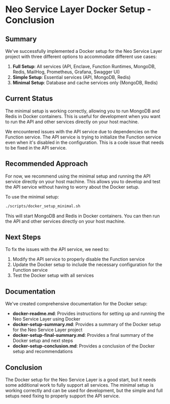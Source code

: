 # Neo Service Layer Docker Setup - Conclusion

## Summary

We've successfully implemented a Docker setup for the Neo Service Layer project with three different options to accommodate different use cases:

1. **Full Setup**: All services (API, Enclave, Function Runtimes, MongoDB, Redis, MailHog, Prometheus, Grafana, Swagger UI)
2. **Simple Setup**: Essential services (API, MongoDB, Redis)
3. **Minimal Setup**: Database and cache services only (MongoDB, Redis)

## Current Status

The minimal setup is working correctly, allowing you to run MongoDB and Redis in Docker containers. This is useful for development when you want to run the API and other services directly on your host machine.

We encountered issues with the API service due to dependencies on the Function service. The API service is trying to initialize the Function service even when it's disabled in the configuration. This is a code issue that needs to be fixed in the API service.

## Recommended Approach

For now, we recommend using the minimal setup and running the API service directly on your host machine. This allows you to develop and test the API service without having to worry about the Docker setup.

To use the minimal setup:

```bash
./scripts/docker_setup_minimal.sh
```

This will start MongoDB and Redis in Docker containers. You can then run the API and other services directly on your host machine.

## Next Steps

To fix the issues with the API service, we need to:

1. Modify the API service to properly disable the Function service
2. Update the Docker setup to include the necessary configuration for the Function service
3. Test the Docker setup with all services

## Documentation

We've created comprehensive documentation for the Docker setup:

- **docker-readme.md**: Provides instructions for setting up and running the Neo Service Layer using Docker
- **docker-setup-summary.md**: Provides a summary of the Docker setup for the Neo Service Layer project
- **docker-setup-final-summary.md**: Provides a final summary of the Docker setup and next steps
- **docker-setup-conclusion.md**: Provides a conclusion of the Docker setup and recommendations

## Conclusion

The Docker setup for the Neo Service Layer is a good start, but it needs some additional work to fully support all services. The minimal setup is working correctly and can be used for development, but the simple and full setups need fixing to properly support the API service.
